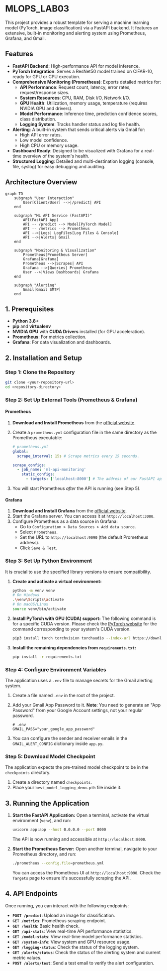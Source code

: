 # MLOPS_LAB03

This project provides a robust template for serving a machine learning model (PyTorch, image classification) via a FastAPI backend. It features an extensive, built-in monitoring and alerting system using Prometheus, Grafana, and Gmail.

## Features

- **FastAPI Backend**: High-performance API for model inference.
- **PyTorch Integration**: Serves a ResNet50 model trained on CIFAR-10, ready for GPU or CPU execution.
- **Comprehensive Monitoring (Prometheus)**: Exports detailed metrics for:
  - **API Performance**: Request count, latency, error rates, request/response sizes.
  - **System Resources**: CPU, RAM, Disk I/O, Network I/O.
  - **GPU Health**: Utilization, memory usage, temperature (requires NVIDIA GPU and drivers).
  - **Model Performance**: Inference time, prediction confidence scores, class distribution.
  - **Logging System**: Tracks handler status and log file health.
- **Alerting**: A built-in system that sends critical alerts via Gmail for:
  - High API error rates.
  - Low model confidence.
  - High CPU or memory usage.
- **Dashboard Ready**: Designed to be visualized with Grafana for a real-time overview of the system's health.
- **Structured Logging**: Detailed and multi-destination logging (console, file, syslog) for easy debugging and auditing.

## Architecture Overview

```mermaid
graph TD
    subgraph "User Interaction"
        User[Client/User] -->|/predict| API
    end

    subgraph "ML API Service (FastAPI)"
        API(FastAPI App)
        API -- /predict --> Model[PyTorch Model]
        API -- /metrics --> Prometheus
        API -->|Logs| LogFiles[Log Files & Console]
        API -->|Alerts| Gmail
    end

    subgraph "Monitoring & Visualization"
        Prometheus[Prometheus Server]
        Grafana[Grafana]
        Prometheus -->|Scrapes| API
        Grafana -->|Queries| Prometheus
        User -->|Views Dashboards| Grafana
    end

    subgraph "Alerting"
        Gmail[Gmail SMTP]
    end
```

## 1. Prerequisites

- **Python 3.8+**
- **pip** and **virtualenv**
- **NVIDIA GPU** with **CUDA Drivers** installed (for GPU acceleration).
- **Prometheus**: For metrics collection.
- **Grafana**: For data visualization and dashboards.

## 2. Installation and Setup

### Step 1: Clone the Repository

```bash
git clone <your-repository-url>
cd <repository-directory>
```

### Step 2: Set Up External Tools (Prometheus & Grafana)

#### Prometheus

1.  **Download and Install Prometheus** from the [official website](https://prometheus.io/download/).
2.  Create a `prometheus.yml` configuration file in the same directory as the Prometheus executable:

    ```yaml
    # prometheus.yml
    global:
      scrape_interval: 15s # Scrape metrics every 15 seconds.

    scrape_configs:
      - job_name: 'ml-api-monitoring'
        static_configs:
          - targets: ['localhost:8000'] # The address of our FastAPI app.
    ```
3.  You will start Prometheus *after* the API is running (see Step 5).

#### Grafana

1.  **Download and Install Grafana** from the [official website](https://grafana.com/grafana/download).
2.  Start the Grafana server. You can access it at `http://localhost:3000`.
3.  Configure Prometheus as a data source in Grafana:
    - Go to `Configuration > Data Sources > Add data source`.
    - Select `Prometheus`.
    - Set the URL to `http://localhost:9090` (the default Prometheus address).
    - Click `Save & Test`.

### Step 3: Set Up Python Environment

It is crucial to use the specified library versions to ensure compatibility.

1.  **Create and activate a virtual environment:**

    ```bash
    python -m venv venv
    # On Windows
    .\venv\Scripts\activate
    # On macOS/Linux
    source venv/bin/activate
    ```

2.  **Install PyTorch with GPU (CUDA) support:**
    The following command is for a specific CUDA version. Please check the [PyTorch website](https://pytorch.org/get-started/locally/) for the command corresponding to your system's CUDA version.

    ```bash
    pip3 install torch torchvision torchaudio --index-url https://download.pytorch.org/whl/cu128
    ```

3.  **Install the remaining dependencies from `requirements.txt`:**

    ```bash
    pip install -r requirements.txt
    ```

### Step 4: Configure Environment Variables

The application uses a `.env` file to manage secrets for the Gmail alerting system.

1.  Create a file named `.env` in the root of the project.
2.  Add your Gmail App Password to it. **Note**: You need to generate an "App Password" from your Google Account settings, not your regular password.

    ```env
    # .env
    GMAIL_PASS="your_google_app_password"
    ```
3.  You can configure the sender and receiver emails in the `GMAIL_ALERT_CONFIG` dictionary inside `app.py`.

### Step 5: Download Model Checkpoint

The application expects the pre-trained model checkpoint to be in the `checkpoints` directory.

1.  Create a directory named `checkpoints`.
2.  Place your `best_model_logging_demo.pth` file inside it.

## 3. Running the Application

1.  **Start the FastAPI Application:**
    Open a terminal, activate the virtual environment (`venv`), and run:

    ```bash
    uvicorn app:app --host 0.0.0.0 --port 8000
    ```
    The API is now running and accessible at `http://localhost:8000`.

2.  **Start the Prometheus Server:**
    Open another terminal, navigate to your Prometheus directory, and run:
    
    ```bash
    ./prometheus --config.file=prometheus.yml
    ```
    You can access the Prometheus UI at `http://localhost:9090`. Check the `Targets` page to ensure it's successfully scraping the API.

## 4. API Endpoints

Once running, you can interact with the following endpoints:

- **`POST /predict`**: Upload an image for classification.
- **`GET /metrics`**: Prometheus scraping endpoint.
- **`GET /health`**: Basic health check.
- **`GET /api-stats`**: View real-time API performance statistics.
- **`GET /model-stats`**: View real-time model performance statistics.
- **`GET /system-info`**: View system and GPU resource usage.
- **`GET /logging-status`**: Check the status of the logging system.
- **`GET /alerts/status`**: Check the status of the alerting system and current metric values.
- **`POST /alerts/test`**: Send a test email to verify the alert configuration.
